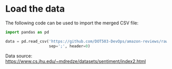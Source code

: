 # Load the data
The following code can be used to import the merged CSV file:

```python
import pandas as pd

data = pd.read_csv('https://github.com/DOT503-DevOps/amazon-reviews/raw/main/sentiment_merged/merged_reviews.csv',
                   sep=';', header=0)
```

Data source: https://www.cs.jhu.edu/~mdredze/datasets/sentiment/index2.html
